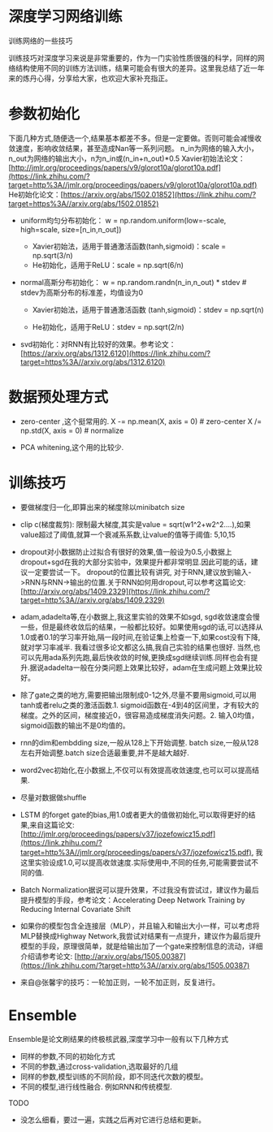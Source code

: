 # 深度学习网络训练


训练网络的一些技巧


训练技巧对深度学习来说是非常重要的，作为一门实验性质很强的科学，同样的网络结构使用不同的训练方法训练，结果可能会有很大的差异。这里我总结了近一年来的炼丹心得，分享给大家，也欢迎大家补充指正。


# 参数初始化


下面几种方式,随便选一个,结果基本都差不多。但是一定要做。否则可能会减慢收敛速度，影响收敛结果，甚至造成Nan等一系列问题。
n_in为网络的输入大小，n_out为网络的输出大小，n为n_in或(n_in+n_out)*0.5
Xavier初始法论文：[http://jmlr.org/proceedings/papers/v9/glorot10a/glorot10a.pdf](https://link.zhihu.com/?target=http%3A//jmlr.org/proceedings/papers/v9/glorot10a/glorot10a.pdf)
He初始化论文：[https://arxiv.org/abs/1502.01852](https://link.zhihu.com/?target=https%3A//arxiv.org/abs/1502.01852)




  * uniform均匀分布初始化：
w = np.random.uniform(low=-scale, high=scale, size=[n_in,n_out])
    * Xavier初始法，适用于普通激活函数(tanh,sigmoid)：scale = np.sqrt(3/n)
    * He初始化，适用于ReLU：scale = np.sqrt(6/n)

  * normal高斯分布初始化：
w = np.random.randn(n_in,n_out) * stdev # stdev为高斯分布的标准差，均值设为0

    * Xavier初始法，适用于普通激活函数 (tanh,sigmoid)：stdev = np.sqrt(n)

    * He初始化，适用于ReLU：stdev = np.sqrt(2/n)

  * svd初始化：对RNN有比较好的效果。参考论文：[https://arxiv.org/abs/1312.6120](https://link.zhihu.com/?target=https%3A//arxiv.org/abs/1312.6120)


# 数据预处理方式


  * zero-center ,这个挺常用的.
X -= np.mean(X, axis = 0) # zero-center
X /= np.std(X, axis = 0) # normalize


  * PCA whitening,这个用的比较少.

# 训练技巧


  * 要做梯度归一化,即算出来的梯度除以minibatch size


  * clip c(梯度裁剪): 限制最大梯度,其实是value = sqrt(w1^2+w2^2….),如果value超过了阈值,就算一个衰减系系数,让value的值等于阈值: 5,10,15


  * dropout对小数据防止过拟合有很好的效果,值一般设为0.5,小数据上dropout+sgd在我的大部分实验中，效果提升都非常明显.因此可能的话，建议一定要尝试一下。 dropout的位置比较有讲究, 对于RNN,建议放到输入->RNN与RNN->输出的位置.关于RNN如何用dropout,可以参考这篇论文:[http://arxiv.org/abs/1409.2329](https://link.zhihu.com/?target=http%3A//arxiv.org/abs/1409.2329)


  * adam,adadelta等,在小数据上,我这里实验的效果不如sgd, sgd收敛速度会慢一些，但是最终收敛后的结果，一般都比较好。如果使用sgd的话,可以选择从1.0或者0.1的学习率开始,隔一段时间,在验证集上检查一下,如果cost没有下降,就对学习率减半. 我看过很多论文都这么搞,我自己实验的结果也很好. 当然,也可以先用ada系列先跑,最后快收敛的时候,更换成sgd继续训练.同样也会有提升.据说adadelta一般在分类问题上效果比较好，adam在生成问题上效果比较好。


  * 除了gate之类的地方,需要把输出限制成0-1之外,尽量不要用sigmoid,可以用tanh或者relu之类的激活函数.1. sigmoid函数在-4到4的区间里，才有较大的梯度。之外的区间，梯度接近0，很容易造成梯度消失问题。2. 输入0均值，sigmoid函数的输出不是0均值的。


  * rnn的dim和embdding size,一般从128上下开始调整. batch size,一般从128左右开始调整.batch size合适最重要,并不是越大越好.


  * word2vec初始化,在小数据上,不仅可以有效提高收敛速度,也可以可以提高结果.


  * 尽量对数据做shuffle


  * LSTM 的forget gate的bias,用1.0或者更大的值做初始化,可以取得更好的结果,来自这篇论文:[http://jmlr.org/proceedings/papers/v37/jozefowicz15.pdf](https://link.zhihu.com/?target=http%3A//jmlr.org/proceedings/papers/v37/jozefowicz15.pdf), 我这里实验设成1.0,可以提高收敛速度.实际使用中,不同的任务,可能需要尝试不同的值.


  * Batch Normalization据说可以提升效果，不过我没有尝试过，建议作为最后提升模型的手段，参考论文：Accelerating Deep Network Training by Reducing Internal Covariate Shift


  * 如果你的模型包含全连接层（MLP），并且输入和输出大小一样，可以考虑将MLP替换成Highway Network,我尝试对结果有一点提升，建议作为最后提升模型的手段，原理很简单，就是给输出加了一个gate来控制信息的流动，详细介绍请参考论文: [http://arxiv.org/abs/1505.00387](https://link.zhihu.com/?target=http%3A//arxiv.org/abs/1505.00387)


  * 来自@张馨宇的技巧：一轮加正则，一轮不加正则，反复进行。




# Ensemble

Ensemble是论文刷结果的终极核武器,深度学习中一般有以下几种方式

* 同样的参数,不同的初始化方式
* 不同的参数,通过cross-validation,选取最好的几组
* 同样的参数,模型训练的不同阶段，即不同迭代次数的模型。
* 不同的模型,进行线性融合. 例如RNN和传统模型.




TODO

* 没怎么细看，要过一遍，实践之后再对它进行总结和更新。

